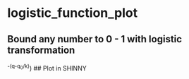 # logistic_function_plot
## Bound any number to 0 - 1 with logistic transformation
<math>
	f(q)=a+m/(1+ce<sup>-(q-q<sub>0</sub>/k)</sup>)
</math>
## Plot in SHINNY
